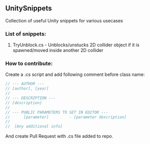 ## UnitySnippets
Collection of useful Unity snippets for various usecases

### List of snippets:

1. TryUnblock.cs  - Unblocks/unstucks 2D collider object if it is spawned/moved inside another 2D collider

### How to contribute:

Create a .cs script and add following comment before class name:

```cs
// --- AUTHOR ---
// [author], [year]
//
// --- DESCRIPTION ---
// [description]
//
// --- PUBLIC PARAMETERS TO SET IN EDITOR ---
//      [parameter]         - [parameter description]
//
//  [Any additional info]
```

And create Pull Request with .cs file added to repo.
